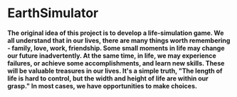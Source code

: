 # EarthSimulator

**The original idea of this project is to develop a life-simulation game. We all understand that in our lives, there are many things worth remembering - family, love, work, friendship. Some small moments in life may change our future inadvertently. At the same time, in life, we may experience failures, or achieve some accomplishments, and learn new skills. These will be valuable treasures in our lives. It's a simple truth, "The length of life is hard to control, but the width and height of life are within our grasp." In most cases, we have opportunities to make choices.**

